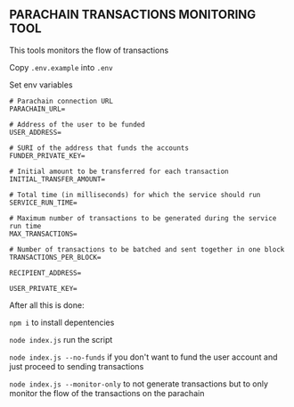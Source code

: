 ## PARACHAIN TRANSACTIONS MONITORING TOOL

This tools monitors the flow of transactions

Copy `.env.example` into `.env`

Set env variables
```
# Parachain connection URL
PARACHAIN_URL=

# Address of the user to be funded
USER_ADDRESS=

# SURI of the address that funds the accounts
FUNDER_PRIVATE_KEY=

# Initial amount to be transferred for each transaction
INITIAL_TRANSFER_AMOUNT=

# Total time (in milliseconds) for which the service should run
SERVICE_RUN_TIME=

# Maximum number of transactions to be generated during the service run time
MAX_TRANSACTIONS=

# Number of transactions to be batched and sent together in one block
TRANSACTIONS_PER_BLOCK=

RECIPIENT_ADDRESS=

USER_PRIVATE_KEY=
```

After all this is done:

`npm i` to install depentencies

`node index.js` run the script

`node index.js --no-funds` if you don't want to fund the user account and just proceed to sending transactions

`node index.js --monitor-only` to not generate transactions but to only monitor the flow of the transactions on the parachain